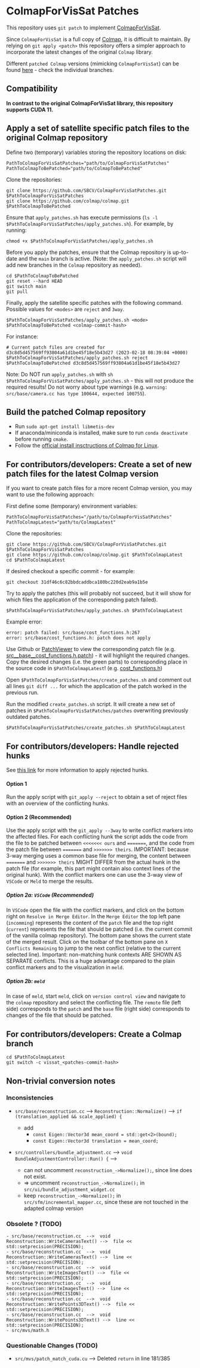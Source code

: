 # ColmapForVisSat Patches
This repository uses ```git patch``` to implement [ColmapForVisSat](https://github.com/Kai-46/ColmapForVisSat).

Since ```ColmapForVisSat``` is a full copy of [Colmap](https://github.com/colmap/colmap), it is difficult to maintain. By relying on ```git apply <patch>``` this repository offers a simpler approach to incorporate the latest changes of the original ```Colmap``` library.

Different ```patched Colmap``` versions (mimicking ```ColmapForVisSat```) can be found [here](https://github.com/SBCV/colmap) - check the individual branches.

## Compatibility

**In contrast to the original ColmapForVisSat library, this repository supports CUDA 11.**

## Apply a set of satellite specific patch files to the original Colmap repository
Define two (temporary) variables storing the repository locations on disk:
```
PathToColmapForVisSatPatches="path/to/ColmapForVisSatPatches"
PathToColmapToBePatched="path/to/ColmapToBePatched"
```
Clone the repositories:
```
git clone https://github.com/SBCV/ColmapForVisSatPatches.git $PathToColmapForVisSatPatches
git clone https://github.com/colmap/colmap.git $PathToColmapToBePatched
```
Ensure that `apply_patches.sh` has execute permissions (`ls -l $PathToColmapForVisSatPatches/apply_patches.sh`). For example, by running:
```
chmod +x $PathToColmapForVisSatPatches/apply_patches.sh
```

Before you apply the patches, ensure that the Colmap repository is up-to-date and the `main` branch is active. (Note: the `apply_patches.sh` script will add new branches in the `Colmap` repository as needed).
```
cd $PathToColmapToBePatched
git reset --hard HEAD
git switch main
git pull
```
Finally, apply the satellite specific patches with the following command. Possible values for `<modes>` are `reject` and `3way`.
```
$PathToColmapForVisSatPatches/apply_patches.sh <mode> $PathToColmapToBePatched <colmap-commit-hash>
```
For instance:
```
# Current patch files are created for d3c8d5d457569ff93804a61d1be45f18e5b43d27 (2023-02-18 08:39:04 +0000)
$PathToColmapForVisSatPatches/apply_patches.sh reject $PathToColmapToBePatched d3c8d5d457569ff93804a61d1be45f18e5b43d27
```
Note: Do NOT run `apply_patches.sh` with `sh $PathToColmapForVisSatPatches/apply_patches.sh` - this will not produce the required results! Do not worry about type warnings (e.g. ```warning: src/base/camera.cc has type 100644, expected 100755```).


## Build the patched Colmap repository
- Run ```sudo apt-get install libmetis-dev```
- If anaconda/miniconda is installed, make sure to run ```conda deactivate``` before running ```cmake```.
- Follow the [official install insctructions of Colmap for Linux](https://colmap.github.io/install.html#linux).

## For contributors/developers: Create a set of new patch files for the latest Colmap version
If you want to create patch files for a more recent Colmap version, you may want to use the following approach:

First define some (temporary) environment variables:
```
PathToColmapForVisSatPatches="/path/to/ColmapForVisSatPatches"
PathToColmapLatest="path/to/ColmapLatest"
```
Clone the repositories:
```
git clone https://github.com/SBCV/ColmapForVisSatPatches.git $PathToColmapForVisSatPatches
git clone https://github.com/colmap/colmap.git $PathToColmapLatest
cd $PathToColmapLatest
```
If desired checkout a specific commit - for example:
```
git checkout 31df46c6c82bbdcaddbca180bc220d2eab9a1b5e
```
Try to apply the patches (this will probably not succeed, but it will show for which files the application of the corresponding patch failed).
```
$PathToColmapForVisSatPatches/apply_patches.sh $PathToColmapLatest
```
Example error:
```
error: patch failed: src/base/cost_functions.h:267
error: src/base/cost_functions.h: patch does not apply
```

Use Github or [PatchViewer](https://megatops.github.io/PatchViewer/) to view the corresponding patch file (e.g. [src__base__cost_functions.h.patch](https://github.com/SBCV/ColmapForVisSatPatches/blob/main/patches/src__base__cost_functions.h.patch)) - it will highlight the required changes. Copy the desired changes (i.e. the green parts) to corresponding place in the source code in `$PathToColmapLatest`! (e.g. [cost_functions.h](https://github.com/colmap/colmap/blob/dev/src/base/cost_functions.h))

Open `$PathToColmapForVisSatPatches/create_patches.sh` and comment out all lines `git diff ...` for which the application of the patch worked in the previous run.

Run the modified `create_patches.sh` script. It will create a new set of patches in `$PathToColmapForVisSatPatches/patches` overwriting previously outdated patches.
```
$PathToColmapForVisSatPatches/create_patches.sh $PathToColmapLatest
```

## For contributors/developers: Handle rejected hunks
See [this link](https://stackoverflow.com/questions/17879746/how-do-i-apply-rejected-hunks-after-fixing-them/26810251#26810251) for more information to apply rejected hunks.

#### Option 1

Run the apply script with `git_apply --reject` to obtain a set of reject files with an overview of the conflicting hunks. 

#### Option 2 (Recommended)

Use the apply script with the `git_apply --3way` to write conflict markers into the affected files. For each conflicting hunk the script adds the code from the file to be patched between `<<<<<<< ours` and `=======`, and the code from the patch file between `=======` and `>>>>>>> theirs`. IMPORTANT: because 3-way merging uses a common base file for merging, the content between `=======` and `>>>>>>> theirs` MIGHT DIFFER from the actual hunk in the patch file (for example, this part might contain also context lines of the original hunk). With the conflict markers one can use the 3-way view of `VSCode` or `Meld` to merge the results. 

##### Option 2a: `VSCode` (Recommended)

In `VSCode` open the file with the conflict markers, and click on the bottom right on `Resolve in Merge Editor`. In the `Merge Editor` the top left pane (`incomming`) represents the content of the `patch` file and the top right (`current`) represents the file that should be patched (i.e. the current commit of the vanilla colmap repository). The bottom pane shows the current state of the merged result. Click on the toolbar of the bottom pane on `X Conflicts Remaining` to jump to the next conflict (relative to the current selected line). Important: non-matching hunk contexts ARE SHOWN AS SEPARATE conflicts. This is a huge advantage compared to the plain conflict markers and to the visualization in `meld`.

##### Option 2b: `meld`

In case of `meld`, start `meld`, click on `version control view` and navigate to the `colmap` repository and select the conflicting file. The `remote` file (left side) corresponds to the `patch` and the `base` file (right side) corresponds to changes of the file that should be patched.  

## For contributors/developers: Create a Colmap branch
```
cd $PathToColmapLatest
git switch -c vissat_<patches-commit-hash>
```

## Non-trivial conversion notes

### Inconsistencies
- ```src/base/reconstruction.cc```  -->  ```Reconstruction::Normalize()``` -->  ```if (translation_applied && scale_applied) {```
  - add
    - ```const Eigen::Vector3d mean_coord = std::get<2>(bound);```
    - ```const Eigen::Vector3d translation = mean_coord;```

- ```src/controllers/bundle_adjustment.cc``` --> ```void BundleAdjustmentController::Run() {``` -->
  - can not uncomment ```reconstruction_->Normalize();```, since line does not exist.
  - => uncomment ```reconstruction_->Normalize();``` in ```src/ui/bundle_adjustment_widget.cc```
  - keep ```reconstruction_->Normalize();``` in ```src/sfm/incremental_mapper.cc```, since these are not touched in the adapted colmap version

### Obsolete ? (TODO)
```
- src/base/reconstruction.cc  -->  void Reconstruction::WriteCamerasText() -->  file << std::setprecision(PRECISION);
- src/base/reconstruction.cc  -->  void Reconstruction::WriteCamerasText() -->  line << std::setprecision(PRECISION);
- src/base/reconstruction.cc  -->  void Reconstruction::WriteImagesText() -->  file << std::setprecision(PRECISION);
- src/base/reconstruction.cc  -->  void Reconstruction::WriteImagesText() -->  line << std::setprecision(PRECISION);
- src/base/reconstruction.cc  -->  void Reconstruction::WritePoints3DText() -->  file << std::setprecision(PRECISION);
- src/base/reconstruction.cc  -->  void Reconstruction::WritePoints3DText() -->  line << std::setprecision(PRECISION);
- src/mvs/math.h
```

### Questionable Changes (TODO)
- ```src/mvs/patch_match_cuda.cu``` --> Deleted ```return``` in line 181/385

